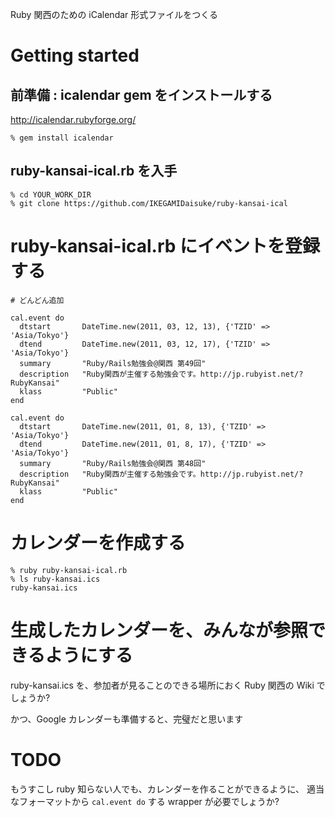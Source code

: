 Ruby 関西のための iCalendar 形式ファイルをつくる

# Getting started

## 前準備 : icalendar gem をインストールする

http://icalendar.rubyforge.org/

    % gem install icalendar

## ruby-kansai-ical.rb を入手

    % cd YOUR_WORK_DIR
    % git clone https://github.com/IKEGAMIDaisuke/ruby-kansai-ical

# ruby-kansai-ical.rb にイベントを登録する

    # どんどん追加

    cal.event do
      dtstart       DateTime.new(2011, 03, 12, 13), {'TZID' => 'Asia/Tokyo'}
      dtend         DateTime.new(2011, 03, 12, 17), {'TZID' => 'Asia/Tokyo'}
      summary       "Ruby/Rails勉強会@関西 第49回"
      description   "Ruby関西が主催する勉強会です。http://jp.rubyist.net/?RubyKansai"
      klass         "Public"
    end
    
    cal.event do
      dtstart       DateTime.new(2011, 01, 8, 13), {'TZID' => 'Asia/Tokyo'}
      dtend         DateTime.new(2011, 01, 8, 17), {'TZID' => 'Asia/Tokyo'}
      summary       "Ruby/Rails勉強会@関西 第48回"
      description   "Ruby関西が主催する勉強会です。http://jp.rubyist.net/?RubyKansai"
      klass         "Public"
    end

# カレンダーを作成する

    % ruby ruby-kansai-ical.rb
    % ls ruby-kansai.ics
    ruby-kansai.ics

# 生成したカレンダーを、みんなが参照できるようにする

ruby-kansai.ics を、参加者が見ることのできる場所におく
Ruby 関西の Wiki でしょうか?

かつ、Google カレンダーも準備すると、完璧だと思います

# TODO

もうすこし ruby 知らない人でも、カレンダーを作ることができるように、
適当なフォーマットから `cal.event do` する wrapper が必要でしょうか?

